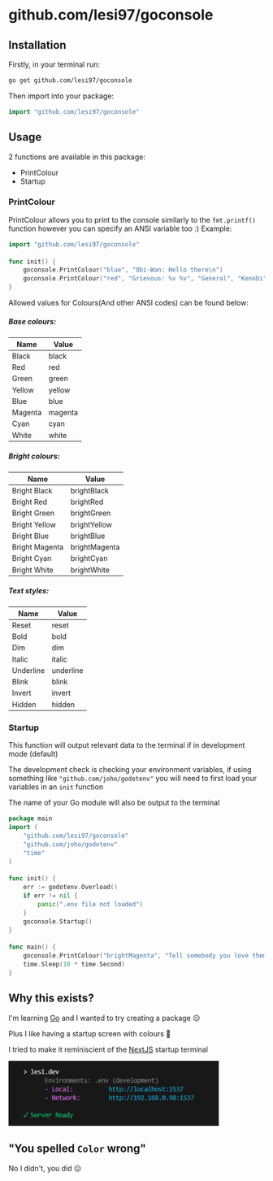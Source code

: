 # github.com/lesi97/goconsole

## Installation

Firstly, in your terminal run:

```bash
go get github.com/lesi97/goconsole
```

Then import into your package:

```go
import "github.com/lesi97/goconsole"
```

## Usage

2 functions are available in this package:

-   PrintColour
-   Startup

### PrintColour

PrintColour allows you to print to the console similarly to the `fmt.printf()` function however you can specify an ANSI variable too :)
Example:

```go
import "github.com/lesi97/goconsole"

func init() {
	goconsole.PrintColour("blue", "Obi-Wan: Hello there\n")
	goconsole.PrintColour("red", "Grievous: %v %v", "General", "Kenobi")
}
```

Allowed values for Colours(And other ANSI codes) can be found below:

##### Base colours:

| Name    | Value   |
| ------- | ------- |
| Black   | black   |
| Red     | red     |
| Green   | green   |
| Yellow  | yellow  |
| Blue    | blue    |
| Magenta | magenta |
| Cyan    | cyan    |
| White   | white   |

##### Bright colours:

| Name           | Value         |
| -------------- | ------------- |
| Bright Black   | brightBlack   |
| Bright Red     | brightRed     |
| Bright Green   | brightGreen   |
| Bright Yellow  | brightYellow  |
| Bright Blue    | brightBlue    |
| Bright Magenta | brightMagenta |
| Bright Cyan    | brightCyan    |
| Bright White   | brightWhite   |

##### Text styles:

| Name      | Value     |
| --------- | --------- |
| Reset     | reset     |
| Bold      | bold      |
| Dim       | dim       |
| Italic    | italic    |
| Underline | underline |
| Blink     | blink     |
| Invert    | invert    |
| Hidden    | hidden    |

### Startup

This function will output relevant data to the terminal if in development mode (default)

The development check is checking your environment variables, if using something like `"github.com/joho/godotenv"` you will need to first load your variables in an `init` function

The name of your Go module will also be output to the terminal

```go
package main
import (
    "github.com/lesi97/goconsole"
    "github.com/joho/godotenv"
	"time"
)

func init() {
	err := godotenv.Overload()
	if err != nil {
		panic(".env file not loaded")
	}
    goconsole.Startup()
}

func main() {
    goconsole.PrintColour("brightMagenta", "Tell somebody you love them ❤️\n" )
    time.Sleep(10 * time.Second)
}
```

## Why this exists?

I'm learning [Go](https://go.dev/) and I wanted to try creating a package 😔

Plus I like having a startup screen with colours 🙂

I tried to make it reminiscient of the [NextJS](https://nextjs.org/) startup terminal

![Screenshot of terminal output example](docs/image.png)

## "You spelled `Color` wrong"

No I didn't, you did 😖
